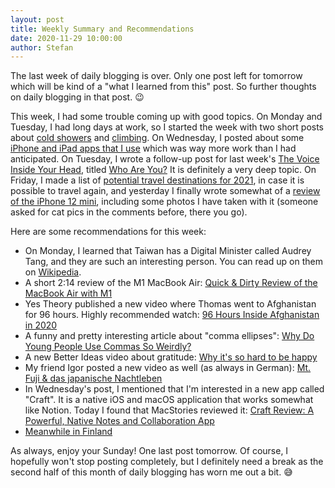 ```yaml
---
layout: post
title: Weekly Summary and Recommendations
date: 2020-11-29 10:00:00
author: Stefan
---
```


The last week of daily blogging is over. Only one post left for tomorrow which will be kind of a "what I learned from this" post. So further thoughts on daily blogging in that post. 😉

This week, I had some trouble coming up with good topics. On Monday and Tuesday, I had long days at work, so I started the week with two short posts about [cold showers](/2020/11/23/cold-showers/) and [climbing](/2020/11/24/climbing-my-favorite-sport/). On Wednesday, I posted about some [iPhone and iPad apps that I use](/2020/11/25/state-of-the-apps/) which was way more work than I had anticipated. On Tuesday, I wrote a follow-up post for last week's [The Voice Inside Your Head](/2020/11/21/the-voice-inside-your-head/), titled [Who Are You?](/2020/11/26/who-are-you/) It is definitely a very deep topic. On Friday, I made a list of [potential travel destinations for 2021](/2020/11/27/2021-travel-destinations/), in case it is possible to travel again, and yesterday I finally wrote somewhat of a [review of the iPhone 12 mini](/2020/11/28/the-iPhone-12-mini/), including some photos I have taken with it (someone asked for cat pics in the comments before, there you go).

Here are some recommendations for this week:

- On Monday, I learned that Taiwan has a Digital Minister called Audrey Tang, and they are such an interesting person. You can read up on them on [Wikipedia](https://en.wikipedia.org/wiki/Audrey_Tang).
- A short 2:14 review of the M1 MacBook Air: [Quick & Dirty Review of the MacBook Air with M1](https://www.youtube.com/watch?v=v7-7YE33PsU)
- Yes Theory published a new video where Thomas went to Afghanistan for 96 hours. Highly recommended watch: [96 Hours Inside Afghanistan in 2020](https://www.youtube.com/watch?v=J74B2jzr8iA)
- A funny and pretty interesting article about "comma ellipses": [Why Do Young People Use Commas So Weirdly?](https://www.babbel.com/en/magazine/comma-ellipses)
- A new Better Ideas video about gratitude: [Why it's so hard to be happy](https://www.youtube.com/watch?v=rQoS_S9K464)
- My friend Igor posted a new video as well (as always in German): [Mt. Fuji & das japanische Nachtleben](https://www.youtube.com/watch?v=cDtfQRsEAHI)
- In Wednesday's post, I mentioned that I'm interested in a new app called "Craft". It is a native iOS and macOS application that works somewhat like Notion. Today I found that MacStories reviewed it: [Craft Review: A Powerful, Native Notes and Collaboration App](https://www.macstories.net/reviews/craft-review-a-powerful-native-notes-and-collaboration-app/)
- [Meanwhile in Finland](https://youtu.be/tPdVXwBI35w)

As always, enjoy your Sunday! One last post tomorrow. Of course, I hopefully won't stop posting completely, but I definitely need a break as the second half of this month of daily blogging has worn me out a bit. 😅
